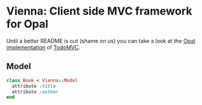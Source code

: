 # Vienna: Client side MVC framework for Opal

Until a better README is out (shame on us) you can take a look at 
the [Opal implementation](https://github.com/opal/opal-todos) 
of [TodoMVC](http://todomvc.com).

## Model

```ruby
class Book < Vienna::Model
  attribute :title
  attribute :author
end
```
